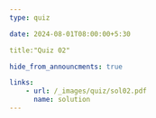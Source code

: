 ```yaml
---
type: quiz

date: 2024-08-01T08:00:00+5:30

title:"Quiz 02"

hide_from_announcments: true

links: 
    - url: /_images/quiz/sol02.pdf
      name: solution
---
```

